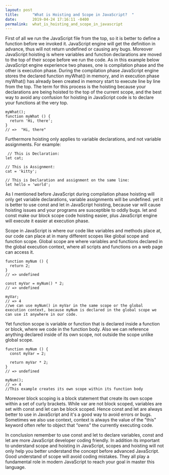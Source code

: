 ```yaml
---
layout: post
title:      "What is Hoisting and Scope in JavaScript?  "
date:       2019-04-24 17:16:11 -0400
permalink:  what_is_hoisting_and_scope_in_javascript
---
```



   First of all we run the JavaScript file from the top, so it is better to define a function before we invoked it. JavaScript engine will get the definition in advance, thus will not return undefined or causing any bugs. Moreover JavaScript hoisting is where variables and function declarations are moved to the top of their scope before we run the code. As in this example below JavaScript engine experience two phases, one is compilation phase and the other is execution phase. During the compilation phase JavaScript engine stores the declared function myWhat() in memory, and in execution phase myWhat() has already been created in memory start to execute line by line from the top. The term for this process is the hoisting because your declarations are being hoisted to the top of the current scope, and the best way to avoid any confusion for hoisting in JavaScript code is to declare your functions at the very top.
```
myWhat(); 
function myWhat () {
  return 'Hi, there';	
}
// =>  "Hi, there"
```

 Furthermore hoisting only applies to variable declarations, and not variable assignments. For example:
```
 // This is Declaration:
let cat;
 
// This is Assignment:
cat = 'kitty';
 
// This is Declaration and assignment on the same line:
let hello = 'world';
```
   As I mentioned before JavaScript during compilation phase hoisting will only get variable declarations, variable assignments will be undefined. yet it is better to use const and let in JavaScript hoisting, because var will cause hoisting issues and your programs are susceptible to oddly bugs. let and const make our block scope code hoisting easier, plus JavaScript engine will execute it easier at execution phase.
 
Scope in JavaScript is where our code like variables and methods place at, our code can place at in many different scopes like global scope and function scope. Global scope are where variables and functions declared in the global execution context, where all scripts and functions on a web page can access it.
```
function myNum () {
  return 2;
}
// => undefined

const myVar = myNum() * 2;
// => undefined
 
myVar;
// => 4
//we can use myNum() in myVar in the same scope or the global execution context, because myNum is declared in the global scope we can use it anywhere in our code.
```
  Yet function scope is variable or function that is declared inside a function or block, where we code in the function body. Also we can reference anything declared inside of its own scope, not outside the scope unlike global scope.
```
function myNum () {
  const myVar = 2;
 
  return myVar * 2;
}
// => undefined
 
myNum();
// => 4
//This example creates its own scope within its function body
```
 Moreover block scoping is a block statement that create its own scope within a set of curly brackets. While var are not block scoped, variables are set with const and let can be block scoped. Hence const and let are always better to use in JavaScript and it's a good way to avoid errors or bugs. Sometimes we also use context, context is always the value of the "this" keyword often refer to object that “owns” the currently executing code.

 In conclusion remember to use const and let to declare variables, const and let are more JavaScript developer coding friendly. In addition its important to understand scope and hoisting in JavaScript, scopes and hoisting will not only help you better understand the concept before advanced JavaScript. Good understand of scope will avoid coding mistakes. They all play a fundamental role in modern JavaScript to reach your goal in master this language.  

